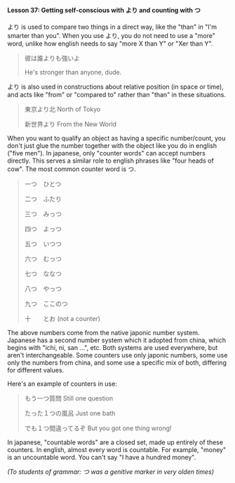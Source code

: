 #### Lesson 37: Getting self-conscious with より and counting with つ


より is used to compare two things in a direct way, like the "than" in "I'm smarter than you". When you use より, you do not need to use a "more" word, unlike how english needs to say "more X than Y" or "Xer than Y".


> 彼は誰よりも強いよ
>
> He's stronger than anyone, dude.

より is also used in constructions about relative position (in space or time), and acts like "from" or "compared to" rather than "than" in these situations.


> 東京より北 North of Tokyo
>
> 新世界より From the New World

When you want to qualify an object as having a specific number/count, you don't just glue the number together with the object like you do in english ("five men"). In japanese, only "counter words" can accept numbers directly. This serves a similar role to english phrases like "four heads of cow".
The most common counter word is つ.


> 一つ　ひとつ
>
> 二つ　ふたり
>
> 三つ　みっつ
>
> 四つ　よっつ
>
> 五つ　いつつ
>
> 六つ　むっつ
>
> 七つ　ななつ
>
> 八つ　やっつ
>
> 九つ　ここのつ
>
> 十　　とお (not a counter)

The above numbers come from the native japonic number system. Japanese has a second number system which it adopted from china, which begins with "ichi, ni, san ...", etc. Both systems are used everywhere, but aren't interchangeable. Some counters use only japonic numbers, some use only the numbers from china, and some use a specific mix of both, differing for different values.


Here's an example of counters in use:


> もう一つ質問 Still one question
>
> たった１つの風呂 Just one bath
>
> でも１つ間違ってるぞ But you got one thing wrong!

In japanese, "countable words" are a closed set, made up entirely of these counters. In english, almost every word is countable. For example, "money" is an uncountable word. You can't say "I have a hundred money".


*(To students of grammar: つ was a genitive marker in very olden times)*
